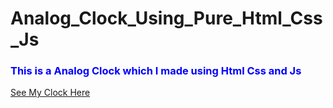 # Analog_Clock_Using_Pure_Html_Css_Js
<h3  style="color:blue;">This is a Analog Clock which I made using Html Css and Js</h3>
<a href="https://ganeshparmar.github.io/Analog_Clock_Using_Pure_Html_Css_Js/">See My Clock Here</a>
